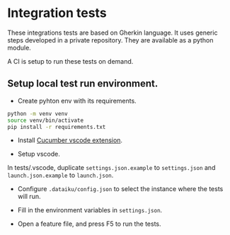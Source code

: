 # Integration tests
These integrations tests are based on Gherkin language. It uses generic steps developed in a private repository. They are available as a python module.

A CI is setup to run these tests on demand.

## Setup local test run environment.
- Create pyhton env with its requirements.
```bash
python -m venv venv
source venv/bin/activate
pip install -r requirements.txt
```

- Install [Cucumber vscode extension](https://marketplace.visualstudio.com/items?itemName=alexkrechik.cucumberautocomplete).


- Setup vscode.

In tests/.vscode, duplicate `settings.json.example` to `settings.json` and `launch.json.example` to `launch.json`.

- Configure `.dataiku/config.json` to select the instance where the tests will run.

- Fill in the environment variables in `settings.json`.

- Open a feature file, and press F5 to run the tests.
